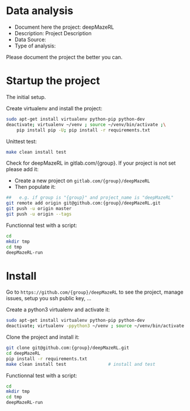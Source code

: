 # Data analysis
- Document here the project: deepMazeRL
- Description: Project Description
- Data Source:
- Type of analysis:

Please document the project the better you can.

# Startup the project

The initial setup.

Create virtualenv and install the project:
```bash
sudo apt-get install virtualenv python-pip python-dev
deactivate; virtualenv ~/venv ; source ~/venv/bin/activate ;\
    pip install pip -U; pip install -r requirements.txt
```

Unittest test:
```bash
make clean install test
```

Check for deepMazeRL in gitlab.com/{group}.
If your project is not set please add it:

- Create a new project on `gitlab.com/{group}/deepMazeRL`
- Then populate it:

```bash
##   e.g. if group is "{group}" and project_name is "deepMazeRL"
git remote add origin git@github.com:{group}/deepMazeRL.git
git push -u origin master
git push -u origin --tags
```

Functionnal test with a script:

```bash
cd
mkdir tmp
cd tmp
deepMazeRL-run
```

# Install

Go to `https://github.com/{group}/deepMazeRL` to see the project, manage issues,
setup you ssh public key, ...

Create a python3 virtualenv and activate it:

```bash
sudo apt-get install virtualenv python-pip python-dev
deactivate; virtualenv -ppython3 ~/venv ; source ~/venv/bin/activate
```

Clone the project and install it:

```bash
git clone git@github.com:{group}/deepMazeRL.git
cd deepMazeRL
pip install -r requirements.txt
make clean install test                # install and test
```
Functionnal test with a script:

```bash
cd
mkdir tmp
cd tmp
deepMazeRL-run
```

